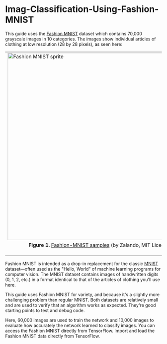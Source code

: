# Imag-Classification-Using-Fashion-MNIST
This guide uses the [Fashion MNIST](https://github.com/zalandoresearch/fashion-mnist) dataset which contains 70,000 grayscale images in 10 categories. The images show individual articles of clothing at low resolution (28 by 28 pixels), as seen here:

<table>
  <tr><td>
    <img src="https://tensorflow.org/images/fashion-mnist-sprite.png"
         alt="Fashion MNIST sprite"  width="600">
  </td></tr>
  <tr><td align="center">
    <b>Figure 1.</b> <a href="https://github.com/zalandoresearch/fashion-mnist">Fashion-MNIST samples</a> (by Zalando, MIT License).<br/>&nbsp;
  </td></tr>
</table>

Fashion MNIST is intended as a drop-in replacement for the classic [MNIST](http://yann.lecun.com/exdb/mnist/) dataset—often used as the "Hello, World" of machine learning programs for computer vision. The MNIST dataset contains images of handwritten digits (0, 1, 2, etc.) in a format identical to that of the articles of clothing you'll use here.

This guide uses Fashion MNIST for variety, and because it's a slightly more challenging problem than regular MNIST. Both datasets are relatively small and are used to verify that an algorithm works as expected. They're good starting points to test and debug code.

Here, 60,000 images are used to train the network and 10,000 images to evaluate how accurately the network learned to classify images. You can access the Fashion MNIST directly from TensorFlow. Import and load the Fashion MNIST data directly from TensorFlow.
